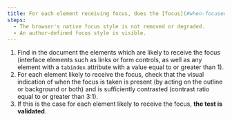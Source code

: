 ```yaml
---
title: For each element receiving focus, does the [focus](#when-focused) check one of these conditions?
steps:
  - The browser's native focus style is not removed or degraded.
  - An author-defined focus style is visible.
---
```


1. Find in the document the elements which are likely to receive the focus (interface elements such as links or form controls, as well as any element with a `tabindex` attribute with a value equal to or greater than 1).
2. For each element likely to receive the focus, check that the visual indication of when the focus is taken is present (by acting on the outline or background or both) and is sufficiently contrasted (contrast ratio equal to or greater than 3:1).
3. If this is the case for each element likely to receive the focus, **the test is validated**.
